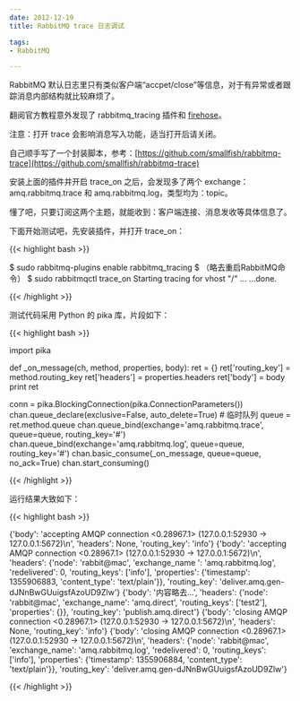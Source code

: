 ```yaml
---
date: 2012-12-19
title: RabbitMQ trace 日志调试

tags:
- RabbitMQ

---
```


RabbitMQ 默认日志里只有类似客户端“accpet/close”等信息，对于有异常或者跟踪消息内部结构就比较麻烦了。

翻阅官方教程意外发现了 rabbitmq_tracing 插件和 [firehose](http://www.rabbitmq.com/firehose.html)。

注意：打开 trace 会影响消息写入功能，适当打开后请关闭。

自己顺手写了一个封装脚本，参考：[https://github.com/smallfish/rabbitmq-trace](https://github.com/smallfish/rabbitmq-trace)

安装上面的插件并开启 trace_on 之后，会发现多了两个 exchange：amq.rabbitmq.trace 和 amq.rabbitmq.log，类型均为：topic。

懂了吧，只要订阅这两个主题，就能收到：客户端连接、消息发收等具体信息了。

下面开始测试吧，先安装插件，并打开 trace_on：

{{< highlight bash >}}

$ sudo rabbitmq-plugins enable rabbitmq_tracing
$ （略去重启RabbitMQ命令）
$ sudo rabbitmqctl trace_on
Starting tracing for vhost "/" ...
...done.

{{< /highlight >}}

测试代码采用 Python 的 pika 库，片段如下：

{{< highlight bash >}}

import pika

def _on_message(ch, method, properties, body):
    ret = {}
    ret['routing_key'] = method.routing_key
    ret['headers'] = properties.headers
    ret['body'] = body
    print ret

conn = pika.BlockingConnection(pika.ConnectionParameters())
chan.queue_declare(exclusive=False, auto_delete=True) # 临时队列
queue = ret.method.queue
chan.queue_bind(exchange='amq.rabbitmq.trace', queue=queue, routing_key='#')
chan.queue_bind(exchange='amq.rabbitmq.log', queue=queue, routing_key='#')
chan.basic_consume(_on_message, queue=queue, no_ack=True)
chan.start_consuming()

{{< /highlight >}}

运行结果大致如下：

{{< highlight bash >}}

{'body': 'accepting AMQP connection <0.28967.1> (127.0.0.1:52930 -> 127.0.0.1:5672)\n', 
 'headers': None, 'routing_key': 'info'}
{'body': 'accepting AMQP connection <0.28967.1> (127.0.0.1:52930 -> 127.0.0.1:5672)\n', 
 'headers': {'node': 'rabbit@mac', 'exchange_name ': 'amq.rabbitmq.log', 'redelivered': 0, 
 'routing_keys': ['info'], 'properties': {'timestamp': 1355906883, 
 'content_type': 'text/plain'}}, 
 'routing_key': 'deliver.amq.gen-dJNnBwGUuigsfAzoUD9Zlw'}
{'body': '内容略去...', 'headers': {'node': 'rabbit@mac', 'exchange_name': 'amq.direct',
 'routing_keys': ['test2'], 'properties': {}}, 'routing_key': 'publish.amq.direct'}
{'body': 'closing AMQP connection <0.28967.1> (127.0.0.1:52930 -> 127.0.0.1:5672)\n', 
 'headers': None, 'routing_key': 'info'}
{'body': 'closing AMQP connection <0.28967.1> (127.0.0.1:52930 -> 127.0.0.1:5672)\n',
 'headers': {'node': 'rabbit@mac', 'exchange_name': 'amq.rabbitmq.log', 'redelivered': 0, 
 'routing_keys': ['info'], 'properties': {'timestamp': 1355906884, 
 'content_type': 'text/plain'}}, 
 'routing_key': 'deliver.amq.gen-dJNnBwGUuigsfAzoUD9Zlw'}

{{< /highlight >}}


